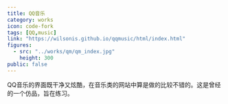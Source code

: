 ```yaml
---
title: QQ音乐
category: works
icon: code-fork
tags: [QQ,music]
link: "https://wilsonis.github.io/qqmusic/html/index.html"
figures:
  - src: "../works/qm/qm_index.jpg"
    height: 300
public: false
---
```


QQ音乐的界面既干净又炫酷，在音乐类的网站中算是做的比较不错的。这是曾经的一个仿品，旨在练习。
